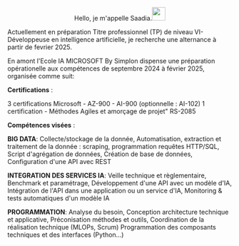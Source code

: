 
 <p style="text-align:center;">Hello, je m'appelle Saadia.<img src="https://github.com/SCHAD3/SCHAD3/assets/151553315/578910f3-528a-4a16-b0a4-8b2291c4e509" style="width:30px">
</p> 
 

Actuellement en préparation Titre professionnel (TP) de niveau VI-Développeuse en intelligence artificielle, je recherche une alternance à partir de fevrier 2025.

En amont l'Ecole IA MICROSOFT By Simplon dispense une préparation opérationelle aux compétences de septembre 2024 à février 2025, organisée comme suit:
 
**Certifications** : 

3 certifications Microsoft - AZ-900 - AI-900 (optionnelle : AI-102)
1 certification - Méthodes Agiles et amorçage de projet" RS-2085


**Compétences visées** : 

**BIG DATA**: Collecte/stockage de la donnée,
Automatisation, extraction et traitement de la
donnée : scraping, programmation requêtes
HTTP/SQL,
Script d'agrégation de données,
Création de base de données,
Configuration d'une API avec REST

**INTEGRATION DES SERVICES IA**:
Veille technique et règlementaire,
Benchmark et paramétrage,
Développement d'une API avec un modèle d'IA,
Intégration de l'API dans une application ou un
service d'IA,
Monitoring & tests automatiques d'un modèle IA

**PROGRAMMATION**:
Analyse du besoin,
Conception architecture technique et applicative,
Préconisation méthodes et outils,
Coordination de la réalisation technique (MLOPs,
Scrum)
Programmation des composants techniques et des
interfaces (Python...)
